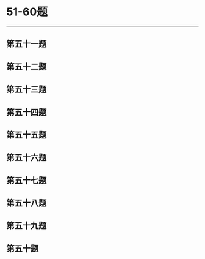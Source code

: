 # 51-60题
***
## 第五十一题



## 第五十二题



## 第五十三题



## 第五十四题



## 第五十五题



## 第五十六题



## 第五十七题



## 第五十八题



## 第五十九题



## 第五十题



